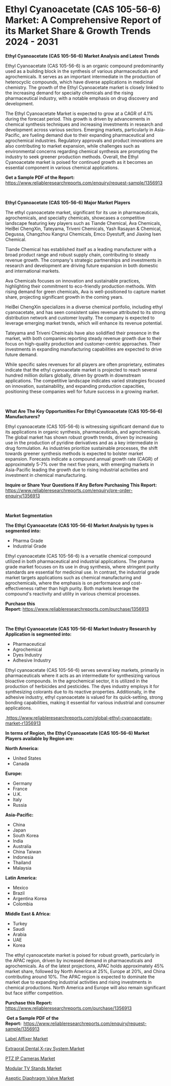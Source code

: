 <p><h1>Ethyl Cyanoacetate (CAS 105-56-6) Market: A Comprehensive Report of its Market Share & Growth Trends 2024 - 2031</h1></p><p><strong>Ethyl Cyanoacetate (CAS 105-56-6) Market Analysis and Latest Trends</strong></p>
<p><p>Ethyl Cyanoacetate (CAS 105-56-6) is an organic compound predominantly used as a building block in the synthesis of various pharmaceuticals and agrochemicals. It serves as an important intermediate in the production of heterocyclic compounds, which have diverse applications in medicinal chemistry. The growth of the Ethyl Cyanoacetate market is closely linked to the increasing demand for specialty chemicals and the rising pharmaceutical industry, with a notable emphasis on drug discovery and development.</p><p>The Ethyl Cyanoacetate Market is expected to grow at a CAGR of 4.1% during the forecast period. This growth is driven by advancements in chemical synthesis techniques and increasing investments in research and development across various sectors. Emerging markets, particularly in Asia-Pacific, are fueling demand due to their expanding pharmaceutical and agrochemical industries. Regulatory approvals and product innovations are also contributing to market expansion, while challenges such as environmental concerns regarding chemical synthesis are prompting the industry to seek greener production methods. Overall, the Ethyl Cyanoacetate market is poised for continued growth as it becomes an essential component in various chemical applications.</p></p>
<p><strong>Get a Sample PDF of the Report:&nbsp;</strong> <a href="https://www.reliableresearchreports.com/enquiry/request-sample/1356913?utm_campaign=31&utm_medium=2&utm_source=Github&utm_content=ia&utm_term=18102024&utm_id=ethyl-cyanoacetate-cas-105-56-6">https://www.reliableresearchreports.com/enquiry/request-sample/1356913</a></p>
<p>&nbsp;</p>
<p><strong>Ethyl Cyanoacetate (CAS 105-56-6) Major Market Players</strong></p>
<p><p>The ethyl cyanoacetate market, significant for its use in pharmaceuticals, agrochemicals, and specialty chemicals, showcases a competitive landscape featuring key players such as Tiande Chemical, Ava Chemicals, HeiBei ChengXin, Tateyama, Triveni Chemicals, Yash Rasayan & Chemical, Degussa, Changzhou Kangrui Chemicals, Emco Dyestuff, and Jiaxing Isen Chemical.</p><p>Tiande Chemical has established itself as a leading manufacturer with a broad product range and robust supply chain, contributing to steady revenue growth. The company's strategic partnerships and investments in research and development are driving future expansion in both domestic and international markets.</p><p>Ava Chemicals focuses on innovation and sustainable practices, highlighting their commitment to eco-friendly production methods. With rising demand for green chemicals, Ava is well-positioned to capture market share, projecting significant growth in the coming years.</p><p>HeiBei ChengXin specializes in a diverse chemical portfolio, including ethyl cyanoacetate, and has seen consistent sales revenue attributed to its strong distribution network and customer loyalty. The company is expected to leverage emerging market trends, which will enhance its revenue potential.</p><p>Tateyama and Triveni Chemicals have also solidified their presence in the market, with both companies reporting steady revenue growth due to their focus on high-quality production and customer-centric approaches. Their investments in expanding manufacturing capabilities are expected to drive future demand.</p><p>While specific sales revenues for all players are often proprietary, estimates indicate that the ethyl cyanoacetate market is projected to reach several hundred million dollars globally, driven by growth in downstream applications. The competitive landscape indicates varied strategies focused on innovation, sustainability, and expanding production capacities, positioning these companies well for future success in a growing market.</p></p>
<p>&nbsp;</p>
<p><strong>What Are The Key Opportunities For Ethyl Cyanoacetate (CAS 105-56-6) Manufacturers?</strong></p>
<p><p>Ethyl cyanoacetate (CAS 105-56-6) is witnessing significant demand due to its applications in organic synthesis, pharmaceuticals, and agrochemicals. The global market has shown robust growth trends, driven by increasing use in the production of pyridine derivatives and as a key intermediate in drug formulation. As industries prioritize sustainable processes, the shift towards greener synthesis methods is expected to bolster market expansion. Forecasts indicate a compound annual growth rate (CAGR) of approximately 5-7% over the next five years, with emerging markets in Asia-Pacific leading the growth due to rising industrial activities and investment in chemical manufacturing.</p></p>
<p><strong>Inquire or Share Your Questions If Any Before Purchasing This Report:</strong> <a href="https://www.reliableresearchreports.com/enquiry/pre-order-enquiry/1356913?utm_campaign=31&utm_medium=2&utm_source=Github&utm_content=ia&utm_term=18102024&utm_id=ethyl-cyanoacetate-cas-105-56-6">https://www.reliableresearchreports.com/enquiry/pre-order-enquiry/1356913</a></p>
<p>&nbsp;</p>
<p><strong>Market Segmentation</strong></p>
<p><strong>The Ethyl Cyanoacetate (CAS 105-56-6) Market Analysis by types is segmented into:</strong></p>
<p><ul><li>Pharma Grade</li><li>Industrial Grade</li></ul></p>
<p><p>Ethyl cyanoacetate (CAS 105-56-6) is a versatile chemical compound utilized in both pharmaceutical and industrial applications. The pharma grade market focuses on its use in drug synthesis, where stringent purity standards are essential for medicinal use. In contrast, the industrial grade market targets applications such as chemical manufacturing and agrochemicals, where the emphasis is on performance and cost-effectiveness rather than high purity. Both markets leverage the compound's reactivity and utility in various chemical processes.</p></p>
<p><strong>Purchase this Report:&nbsp;</strong><a href="https://www.reliableresearchreports.com/purchase/1356913?utm_campaign=31&utm_medium=2&utm_source=Github&utm_content=ia&utm_term=18102024&utm_id=ethyl-cyanoacetate-cas-105-56-6">https://www.reliableresearchreports.com/purchase/1356913</a></p>
<p>&nbsp;</p>
<p><strong>The Ethyl Cyanoacetate (CAS 105-56-6) Market Industry Research by Application is segmented into:</strong></p>
<p><ul><li>Pharmaceutical</li><li>Agrochemical</li><li>Dyes Industry</li><li>Adhesive Industry</li></ul></p>
<p><p>Ethyl cyanoacetate (CAS 105-56-6) serves several key markets, primarily in pharmaceuticals where it acts as an intermediate for synthesizing various bioactive compounds. In the agrochemical sector, it is utilized in the production of herbicides and pesticides. The dyes industry employs it for synthesizing colorants due to its reactive properties. Additionally, in the adhesive industry, ethyl cyanoacetate is valued for its quick-setting, strong bonding capabilities, making it essential for various industrial and consumer applications.</p></p>
<p><a href="https://www.reliableresearchreports.com/global-ethyl-cyanoacetate-market-r1356913?utm_campaign=31&utm_medium=2&utm_source=Github&utm_content=ia&utm_term=18102024&utm_id=ethyl-cyanoacetate-cas-105-56-6">&nbsp;https://www.reliableresearchreports.com/global-ethyl-cyanoacetate-market-r1356913</a></p>
<p><strong>In terms of Region, the Ethyl Cyanoacetate (CAS 105-56-6) Market Players available by Region are:</strong></p>
<p>
    <p> <strong> North America: </strong>
        <ul>
            <li>United States</li>
            <li>Canada</li>
        </ul>
        </p> 
    <p> <strong> Europe: </strong>
        <ul>
            <li>Germany</li>
            <li>France</li>
            <li>U.K.</li>
            <li>Italy</li>
            <li>Russia</li>
        </ul>
        </p> 
    <p> <strong> Asia-Pacific: </strong>
        <ul>
            <li>China</li>
            <li>Japan</li>
            <li>South Korea</li>
            <li>India</li>
            <li>Australia</li>
            <li>China Taiwan</li>
            <li>Indonesia</li>
            <li>Thailand</li>
            <li>Malaysia</li>
        </ul>
        </p> 
    <p> <strong> Latin America: </strong>
        <ul>
            <li>Mexico</li>
            <li>Brazil</li>
            <li>Argentina Korea</li>
            <li>Colombia</li>
        </ul>
        </p> 
    <p> <strong> Middle East & Africa: </strong>
        <ul>
            <li>Turkey</li>
            <li>Saudi</li>
            <li>Arabia</li>
            <li>UAE</li>
            <li>Korea</li>
        </ul>
    </p>
    </p>
<p><p>The ethyl cyanoacetate market is poised for robust growth, particularly in the APAC region, driven by increased demand in pharmaceuticals and agrochemicals. As of the latest projections, APAC holds approximately 45% market share, followed by North America at 25%, Europe at 20%, and China contributing around 10%. The APAC region is expected to dominate the market due to expanding industrial activities and rising investments in chemical productions. North America and Europe will also remain significant but face stiffer competition.</p></p>
<p><strong>Purchase this Report: </strong><a href="https://www.reliableresearchreports.com/purchase/1356913?utm_campaign=31&utm_medium=2&utm_source=Github&utm_content=ia&utm_term=18102024&utm_id=ethyl-cyanoacetate-cas-105-56-6">https://www.reliableresearchreports.com/purchase/1356913</a></p>
<p>&nbsp;<strong>Get a Sample PDF of the Report:&nbsp;&nbsp;</strong><a href="https://www.reliableresearchreports.com/enquiry/request-sample/1356913?utm_campaign=31&utm_medium=2&utm_source=Github&utm_content=ia&utm_term=18102024&utm_id=ethyl-cyanoacetate-cas-105-56-6">https://www.reliableresearchreports.com/enquiry/request-sample/1356913</a></p>
<p><strong></strong></p>
<p><p><a href="https://www.linkedin.com/pulse/global-label-affixer-market-trends-innovations-forward-looking-4xute?utm_campaign=31&utm_medium=2&utm_source=Github&utm_content=ia&utm_term=18102024&utm_id=ethyl-cyanoacetate-cas-105-56-6">Label Affixer Market</a></p><p><a href="https://github.com/shivermasallash/Market-Research-Report-List-1/blob/main/extraoral-dental-x-ray-system-market.md?utm_campaign=31&utm_medium=2&utm_source=Github&utm_content=ia&utm_term=18102024&utm_id=ethyl-cyanoacetate-cas-105-56-6">Extraoral Dental X-ray System Market</a></p><p><a href="https://issuu.com/reportprime-2/docs/ptz-ip-cameras-market-size-2030.ppt_2eb6e7044255eb?utm_campaign=31&utm_medium=2&utm_source=Github&utm_content=ia&utm_term=18102024&utm_id=ethyl-cyanoacetate-cas-105-56-6">PTZ IP Cameras Market</a></p><p><a href="https://issuu.com/reportprime-2/docs/modular-tv-stands-market-size-2030._779fcebd508a58?utm_campaign=31&utm_medium=2&utm_source=Github&utm_content=ia&utm_term=18102024&utm_id=ethyl-cyanoacetate-cas-105-56-6">Modular TV Stands Market</a></p><p><a href="https://www.linkedin.com/pulse/aseptic-diaphragm-valve-market-global-regional-analysis-pz0ge?utm_campaign=31&utm_medium=2&utm_source=Github&utm_content=ia&utm_term=18102024&utm_id=ethyl-cyanoacetate-cas-105-56-6">Aseptic Diaphragm Valve Market</a></p></p>